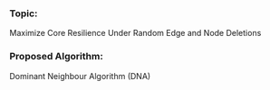### Topic: 
Maximize Core Resilience Under Random Edge and Node Deletions

### Proposed Algorithm: 
Dominant Neighbour Algorithm (DNA)
